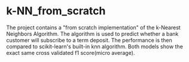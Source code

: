 # k-NN_from_scratch
The project contains a "from scratch implementation" of the k-Nearest Neighbors Algorithm.
The algorithm is used to predict whether a bank customer will subscribe to a term deposit.
The performance is then compared to scikit-learn's built-in knn algorithm.
Both models show the exact same cross validated f1 score(micro average).

